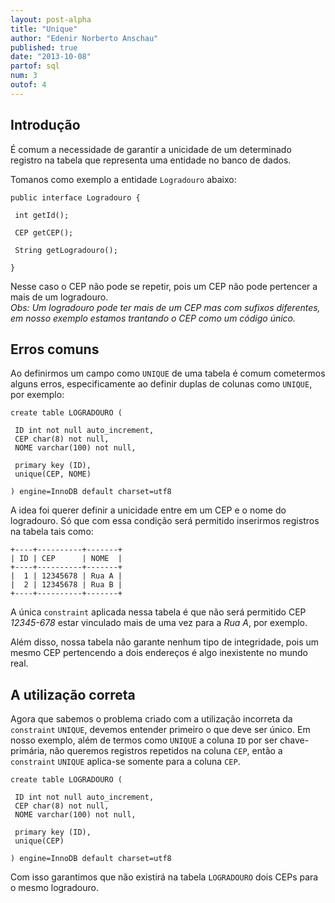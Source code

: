 ```yaml
---
layout: post-alpha
title: "Unique"
author: "Edenir Norberto Anschau"
published: true
date: "2013-10-08"
partof: sql
num: 3
outof: 4
---
```


## Introdução
É comum a necessidade de garantir a unicidade de um determinado registro na tabela que representa uma entidade no banco de dados.

Tomanos como exemplo a entidade `Logradouro` abaixo:

	public interface Logradouro {

	 int getId();

	 CEP getCEP();

	 String getLogradouro();

	}

Nesse caso o CEP não pode se repetir, pois um CEP não pode pertencer a mais de um logradouro.  
_Obs: Um logradouro pode ter mais de um CEP mas com sufixos diferentes, em nosso exemplo estamos trantando o CEP como um código único._

## Erros comuns
Ao definirmos um campo como `UNIQUE` de uma tabela é comum cometermos alguns erros, especificamente ao definir duplas de colunas como `UNIQUE`, por exemplo:

	create table LOGRADOURO (

	 ID int not null auto_increment,
	 CEP char(8) not null,
	 NOME varchar(100) not null,

 	 primary key (ID),
	 unique(CEP, NOME)

	) engine=InnoDB default charset=utf8

A idea foi querer definir a unicidade entre em um CEP e o nome do logradouro. Só que com essa condição será permitido inserirmos registros na tabela tais como:

	+----+----------+-------+
	| ID | CEP      | NOME  |
	+----+----------+-------+
	|  1 | 12345678 | Rua A |
	|  2 | 12345678 | Rua B |
	+----+----------+-------+

A única `constraint` aplicada nessa tabela é que não será permitido CEP _12345-678_ estar vinculado mais de uma vez para a _Rua A_, por exemplo. 

Além disso, nossa tabela não garante nenhum tipo de integridade, pois um mesmo CEP pertencendo a dois endereços é algo inexistente no mundo real.

## A utilização correta
Agora que sabemos o problema criado com a utilização incorreta da `constraint` `UNIQUE`, devemos entender primeiro o que deve ser único.
Em nosso exemplo, além de termos como `UNIQUE` a coluna `ID` por ser chave-primária, não queremos registros repetidos na coluna `CEP`, então a `constraint` `UNIQUE` aplica-se 
somente para a coluna `CEP`. 

	create table LOGRADOURO (

	 ID int not null auto_increment,
	 CEP char(8) not null,
	 NOME varchar(100) not null,

	 primary key (ID),
	 unique(CEP)

	) engine=InnoDB default charset=utf8

Com isso garantimos que não existirá na tabela `LOGRADOURO` dois CEPs para o mesmo logradouro.
